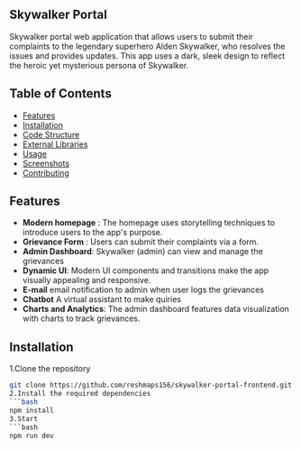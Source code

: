 ## Skywalker Portal
Skywalker portal web application that allows users to submit their complaints to the legendary superhero Alden Skywalker, who resolves the issues and provides updates. This app uses a dark, sleek design to reflect the heroic yet mysterious persona of Skywalker.

## Table of Contents
- [Features](#features)
- [Installation](#installation)
- [Code Structure](#code-structure)
- [External Libraries](#external-libraries)
- [Usage](#usage)
- [Screenshots](#screenshots)
- [Contributing](#contributing)
 
 ## Features
 
 - **Modern homepage** : The homepage uses storytelling techniques to introduce users to the app's purpose.   
 - **Grievance Form** :  Users can submit their complaints via a form.
 - **Admin Dashboard**: Skywalker (admin) can view and manage the grievances
 - **Dynamic UI**: Modern UI components and transitions make the app visually appealing and responsive.
 - **E-mail** email notification to admin when user logs the grievances
 - **Chatbot** A virtual assistant to make quiries
 - **Charts and Analytics**: The admin dashboard features data visualization with charts to track grievances.
 
 ## Installation

 1.Clone the repository
  ```bash
  git clone https://github.com/reshmaps156/skywalker-portal-frontend.git
 2.Install the required dependencies
  ```bash
  npm install
 3.Start 
  ```bash
  npm run dev



